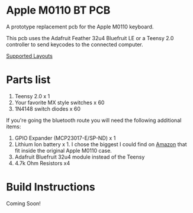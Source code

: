Apple M0110 BT PCB
===================

A prototype replacement pcb for the Apple M0110 keyboard. 

This pcb uses the Adafruit Feather 32u4 Bluefruit LE or a Teensy 2.0 controller to 
send keycodes to the connected computer. 

[Supported Layouts](http://www.keyboard-layout-editor.com/#/gists/c975f91d0443088521a6b2a949161cee)

Parts list 
=============

1. Teensy 2.0 x 1
2. Your favorite MX style switches x 60
3. 1N4148 switch diodes x 60

If you're going the bluetooth route you will need the following additional items: 
1. GPIO Expander (MCP23017-E/SP-ND) x 1
2. Lithium Ion battery x 1.  I chose the biggest I could find on [Amazon](https://www.amazon.com/gp/product/B0137IPVY6/ref=oh_aui_detailpage_o00_s00?ie=UTF8&psc=1) that fit inside the original Apple M0110 case.
3. Adafruit Bluefruit 32u4 module instead of the Teensy
4. 4.7k Ohm Resistors x4

Build Instructions
=====================

Coming Soon!
